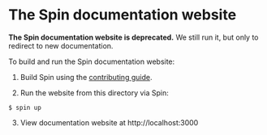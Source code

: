 # The Spin documentation website

**The Spin documentation website is deprecated.** We still run it, but only to redirect to new documentation.

To build and run the Spin documentation website:

1. Build Spin using the [contributing guide](https://developer.fermyon.com/spin/contributing).

2. Run the website from this directory via Spin:

```
$ spin up
```

3. View documentation website at http://localhost:3000
